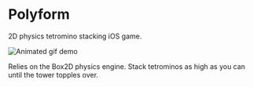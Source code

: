 # Polyform

2D physics tetromino stacking iOS game.

![Animated gif demo](https://media.giphy.com/media/1svx1kMB6K7UkaqHcd/giphy.gif)

Relies on the Box2D physics engine. Stack tetrominos as high as you can until the tower topples over.
